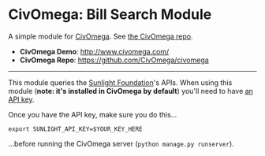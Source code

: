 # CivOmega: Bill Search Module

A simple module for [CivOmega][civomega_repo]. See
[the CivOmega repo][civomega_repo].

* **CivOmega Demo**: http://www.civomega.com/
* **CivOmega Repo**: https://github.com/CivOmega/civomega

[civomega_repo]: https://github.com/CivOmega/civomega

---

This module queries the [Sunlight Foundation](http://sunlightfoundation.com)'s
APIs. When using this module (**note: it's installed in CivOmega by default**)
you'll need to have [an API key](http://sunlightfoundation.com/api/).

Once you have the API key, make sure you do this…

```shell
export SUNLIGHT_API_KEY=$YOUR_KEY_HERE
```

…before running the CivOmega server (`python manage.py runserver`).
